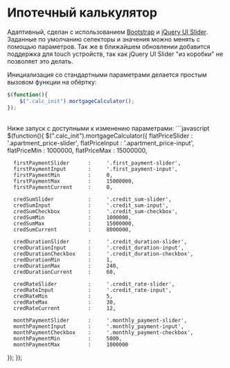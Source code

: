 # Ипотечный калькулятор

Адаптивный, сделан с использованием [Bootstrap](http://getbootstrap.com/) и [jQuery UI Slider](https://jqueryui.com/slider/). Заданные по умолчанию селекторы и значения можно менять с помощью параметров. Так же в ближайшем обновлении добавится поддержка для touch устройств, так как jQuery UI Slider "из коробки" не позволяет это делать.

Инициализация со стандартными параметрами делается простым вызовом функции на обёртку:
```javascript
$(function(){
	$(".calc_init").mortgageCalculator();
});
```
<br>
Ниже запуск с доступными к изменению параметрами:
```javascript
$(function(){
	$(".calc_init").mortgageCalculator({
      flatPriceSlider          :     '.apartment_price-slider',
      flatPriceInput           :     '.apartment_price-input',
      flatPriceMin             :     1000000,
      flatPriceMax             :     15000000,
  
      firstPaymentSlider      :     '.first_payment-slider',
      firstPaymentInput       :     '.first_payment-input',
      firstPaymentMin         :     0,
      firstPaymentMax         :     15000000,
      firstPaymentCurrent     :     0,
  
      credSumSlider           :     '.credit_sum-slider',
      credSumInput            :     '.credit_sum-input',
      credSumCheckbox         :     '.credit_sum-checkbox',
      credSumMin              :     1000000,
      credSumMax              :     15000000,
      credSumCurrent          :     8000000,
  
      credDurationSlider      :     '.credit_duration-slider',
      credDurationInput       :     '.credit_duration-input',
      credDurationCheckbox    :     '.credit_duration-checkbox',
      credDurationMin         :     1,
      credDurationMax         :     240,
      credDurationCurrent     :     60,
  
      credRateSlider          :     '.credit_rate-slider',
      credRateInput           :     '.credit_rate-input',
      credRateMin             :     5,
      credRateMax             :     30,
      credRateCurrent         :     12,
  
      monthPaymentSlider      :     '.monthly_payment-slider',
      monthPaymentInput       :     '.monthly_payment-input',
      monthPaymentCheckbox    :     '.monthly_payment-checkbox',
      monthPaymentMin         :     5000,
      monthPaymentMax         :     1000000
  });
});
```
